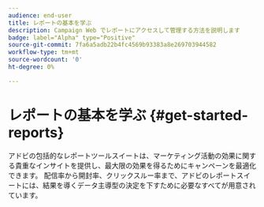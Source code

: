 ```yaml
---
audience: end-user
title: レポートの基本を学ぶ
description: Campaign Web でレポートにアクセスして管理する方法を説明します
badge: label="Alpha" type="Positive"
source-git-commit: 7fa6a5adb22b4fc4569b93383a8e269703944582
workflow-type: tm+mt
source-wordcount: '0'
ht-degree: 0%

---
```


# レポートの基本を学ぶ {#get-started-reports}

アドビの包括的なレポートツールスイートは、マーケティング活動の効果に関する貴重なインサイトを提供し、最大限の効果を得るためにキャンペーンを最適化できます。 配信率から開封率、クリックスルー率まで、アドビのレポートスイートには、結果を導くデータ主導型の決定を下すために必要なすべてが用意されていま&#x200B;す。
